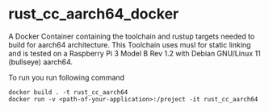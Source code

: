 # rust_cc_aarch64_docker
A Docker Container containing the toolchain and rustup targets needed to build for aarch64 architecture.
This Toolchain uses musl for static linking and is tested on a Raspberry Pi 3 Model B Rev 1.2  with Debian GNU/Linux 11 (bullseye) aarch64.

To run you run following command
```
docker build . -t rust_cc_aarch64
docker run -v <path-of-your-application>:/project -it rust_cc_aarch64
```
